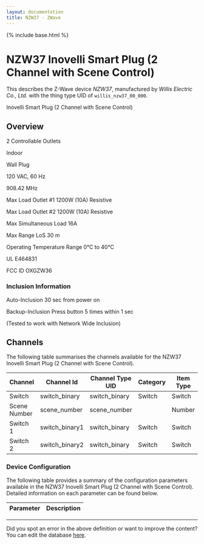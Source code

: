 ```yaml
---
layout: documentation
title: NZW37 - ZWave
---
```


{% include base.html %}

# NZW37 Inovelli Smart Plug (2 Channel with Scene Control)

This describes the Z-Wave device *NZW37*, manufactured by *Willis Electric Co., Ltd.* with the thing type UID of ```willis_nzw37_00_000```. 

Inovelli Smart Plug (2 Channel with Scene Control)  


## Overview 

2 Controllable Outlets

Indoor

Wall Plug

120 VAC, 60 Hz

908.42 MHz

Max Load Outlet \#1 1200W (10A) Resistive

Max Load Outlet \#2 1200W (10A) Resistive

Max Simultaneous Load 16A

Max Range LoS 30 m

Operating Temperature Range 0°C to 40°C

UL E464831

FCC ID OXGZW36

  


### Inclusion Information 

Auto-Inclusion 30 sec from power on

Backup-Inclusion Press button 5 times within 1 sec

(Tested to work with Network Wide Inclusion)


## Channels
The following table summarises the channels available for the NZW37 Inovelli Smart Plug (2 Channel with Scene Control).

| Channel | Channel Id | Channel Type UID | Category | Item Type |
|---------|------------|------------------|----------|-----------|
| Switch | switch_binary | switch_binary | Switch | Switch |
| Scene Number | scene_number | scene_number |  | Number |
| Switch 1 | switch_binary1 | switch_binary | Switch | Switch |
| Switch 2 | switch_binary2 | switch_binary | Switch | Switch |


### Device Configuration
The following table provides a summary of the configuration parameters available in the NZW37 Inovelli Smart Plug (2 Channel with Scene Control).
Detailed information on each parameter can be found below.

| Parameter   | Description |
|-------------|-------------|


---

Did you spot an error in the above definition or want to improve the content?
You can edit the database [here](http://www.cd-jackson.com/index.php/zwave/zwave-device-database/zwave-device-list/devicesummary/788).
